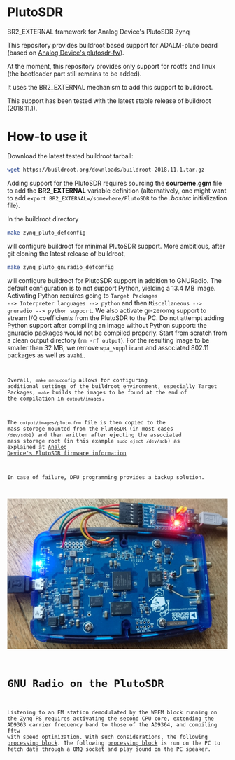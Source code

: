 # PlutoSDR
BR2_EXTERNAL framework for Analog Device's PlutoSDR Zynq

This repository provides buildroot based support for ADALM-pluto board (based on
[Analog Device's plutosdr-fw](https://github.com/analogdevicesinc/plutosdr-fw)).

At the moment, this repository provides only support for rootfs and linux (the bootloader
part still remains to be added).

It uses the BR2_EXTERNAL mechanism to add this support to buildroot.

This support has been tested with the latest stable release of buildroot (2018.11.1).

How-to use it
=============

Download the latest tested buildroot tarball:
```bash
wget https://buildroot.org/downloads/buildroot-2018.11.1.tar.gz
```

Adding support for the PlutoSDR requires sourcing the **sourceme.ggm** file to add the **BR2_EXTERNAL** 
variable definition (alternatively, one might want to add <code>export
BR2_EXTERNAL=/somewhere/PlutoSDR</code> to the *.bashrc* initialization file).

In the buildroot directory  
```bash
make zynq_pluto_defconfig
```
will configure buildroot for minimal PlutoSDR support. More ambitious, after git cloning the 
latest release of buildroot,
```bash
make zynq_pluto_gnuradio_defconfig
```
will configure buildroot for PlutoSDR support in addition to GNURadio. The default configuration is
to not support Python, yielding a 13.4 MB image. Activating Python requires going to <code>Target Packages --> Interpreter
languages --> python</code> and then <code>Miscellaneous --> gnuradio --> python support</code>. We also 
activate gr-zeromq support to stream I/Q coefficients from the PlutoSDR to the PC. Do not attempt adding Python
support after compiling an image without Python support: the gnuradio packages would not be compiled properly.
Start from scratch from a clean output directory (<code>rm -rf output</code>). For the resulting image to be
smaller than 32 MB, we remove <code>wpa_supplicant</code> and associated 802.11 packages as well as <code>avahi</a>.

Overall, <code>make menuconfig</code> allows for configuring
additional settings of the buildroot environment, especially Target Packages, <code>make</code> builds
the images to be found at the end of the compilation in <code>output/images</code>.

The <code>output/images/pluto.frm</code> file is then copied to the mass storage mounted from the PlutoSDR (in
most cases <code>/dev/sdb1</code>)
and then written after ejecting the associated mass storage root (in this example <code>sudo eject /dev/sdb</code>) as 
explained at [Analog Device's PlutoSDR firmware information](https://wiki.analog.com/university/tools/pluto/users/firmware)

In case of failure, DFU programming provides a backup solution.

![PlutoSDR picture](doc/picture.jpg)

GNU Radio on the PlutoSDR
=========================

Listening to an FM station demodulated by the WBFM block running on the Zynq PS requires activating the
second CPU core, extending the AD9363 carrier frequency band to those of the AD9364, and compiling fftw with
speed optimization. With such considerations, the following [processing block](doc/top_block_for_pluto.py). The
following [processing block](doc/top_block_for_PC.py) is run on the PC to fetch data through a 0MQ socket and
play sound on the PC speaker.
